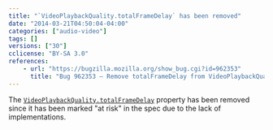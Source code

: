 ```yaml
---
title: "`VideoPlaybackQuality.totalFrameDelay` has been removed"
date: "2014-03-21T04:50:04-04:00"
categories: ["audio-video"]
tags: []
versions: ["30"]
cclicense: "BY-SA 3.0"
references:
    - url: "https://bugzilla.mozilla.org/show_bug.cgi?id=962353"
      title: "Bug 962353 – Remove totalFrameDelay from VideoPlaybackQuality"
---
```

The [`VideoPlaybackQuality.totalFrameDelay`](https://developer.mozilla.org/docs/Web/API/VideoPlaybackQuality.totalFrameDelay) property has been removed since it has been marked "at risk" in the spec due to the lack of implementations.
